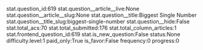 stat.question_id:619
stat.question__article__live:None
stat.question__article__slug:None
stat.question__title:Biggest Single Number
stat.question__title_slug:biggest-single-number
stat.question__hide:False
stat.total_acs:70
stat.total_submitted:176
stat.total_column_articles:1
stat.frontend_question_id:619
stat.is_new_question:False
status:None
difficulty.level:1
paid_only:True
is_favor:False
frequency:0
progress:0
